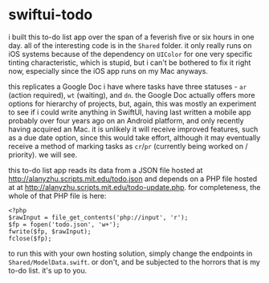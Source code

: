 # swiftui-todo

i built this to-do list app over the span of a feverish five or six hours in one day. all of the interesting code is in the `Shared` folder. it only really runs on iOS systems because of the dependency on `UIColor` for one very specific tinting characteristic, which is stupid, but i can't be bothered to fix it right now, especially since the iOS app runs on my Mac anyways. 

this replicates a Google Doc i have where tasks have three statuses - `ar` (action required), `wt` (waiting), and `dn`. the Google Doc actually offers more options for hierarchy of projects, but, again, this was mostly an experiment to see if i could write anything in SwiftUI, having last written a mobile app probably over four years ago on an Android platform, and only recently having acquired an Mac. it is unlikely it will receive improved features, such as a due date option, since this would take effort, although it may eventually receive a method of marking tasks as `cr`/`pr` (currently being worked on / priority). we will see.

this to-do list app reads its data from a JSON file hosted at http://alanyzhu.scripts.mit.edu/todo.json and depends on a PHP file hosted at at http://alanyzhu.scripts.mit.edu/todo-update.php. for completeness, the whole of that PHP file is here:

```
<?php
$rawInput = file_get_contents('php://input', 'r');
$fp = fopen('todo.json', 'w+');
fwrite($fp, $rawInput);
fclose($fp);
```

to run this with your own hosting solution, simply change the endpoints in `Shared/ModelData.swift`. or don't, and be subjected to the horrors that is my to-do list. it's up to you.
